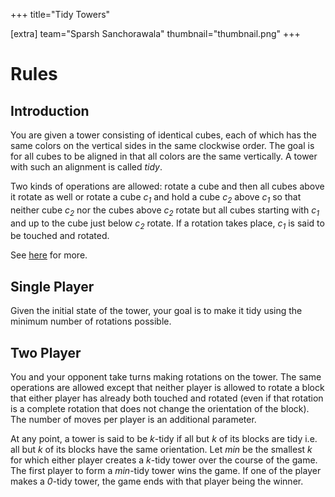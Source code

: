 +++
title="Tidy Towers"

[extra]
team="Sparsh Sanchorawala"
thumbnail="thumbnail.png"
+++

# Rules

## Introduction
You are given a tower consisting of identical cubes, each of which has the same colors on the vertical sides in the same clockwise order. The goal is for all cubes to be aligned in that all colors are the same vertically. A tower with such an alignment is called _tidy_. 

Two kinds of operations are allowed: rotate a cube and then all cubes above it rotate as well or rotate a cube _c<sub>1</sub>_ and hold a cube _c<sub>2</sub>_ above _c<sub>1</sub>_ so that neither cube _c<sub>2</sub>_ nor the cubes above _c<sub>2</sub>_ rotate but all cubes starting with _c<sub>1</sub>_ and up to the cube just below _c<sub>2</sub>_ rotate. If a rotation takes place, _c<sub>1</sub>_ is said to be touched and rotated.

See [here](https://dl.acm.org/doi/pdf/10.1145/3614559) for more.

## Single Player
Given the initial state of the tower, your goal is to make it tidy using the minimum number of rotations possible.

## Two Player
You and your opponent take turns making rotations on the tower. The same operations are allowed except that neither player is allowed to rotate a block that either player has already both touched and rotated (even if that rotation is a complete rotation that does not change the orientation of the block). The number of moves per player is an additional parameter.

At any point, a tower is said to be _k_-tidy if all but _k_ of its blocks are tidy i.e. all but _k_ of its blocks have the same orientation.
Let _min_ be the smallest _k_ for which either player creates a _k_-tidy tower over the course of the game.
The first player to form a _min_-tidy tower wins the game.
If one of the player makes a _0_-tidy tower, the game ends with that player being the winner.
